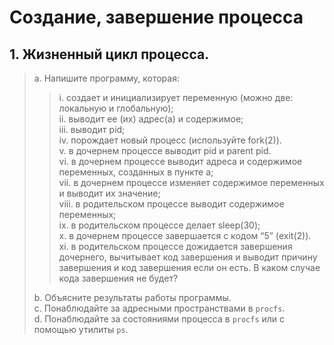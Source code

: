 # Создание, завершение процесса
## 1. Жизненный цикл процесса. ##
> a. Напишите программу, которая:
>> i. создает и инициализирует переменную (можно две: локальную и глобальную);\
>> ii. выводит ее (их) адрес(а) и содержимое;\
>> iii. выводит pid;\
>> iv. порождает новый процесс (используйте fork(2)).\
>> v. в дочернем процессе выводит pid и parent pid.\
>> vi. в дочернем процессе выводит адреса и содержимое переменных, созданных в пункте а;\
>> vii. в дочернем процессе изменяет содержимое переменных и выводит их значение;\
>> viii. в родительском процессе выводит содержимое переменных;\
>> ix. в родительском процессе делает sleep(30);\
>> x. в дочернем процессе завершается с кодом “5” (exit(2)).\
>> xi. в родительском процессе дожидается завершения дочернего,
вычитывает код завершения и выводит причину завершения и код
завершения если он есть. В каком случае кода завершения не
будет?
>
> b. Объясните результаты работы программы.\
> c. Понаблюдайте за адресными пространствами в `procfs`.\
> d. Понаблюдайте за состояниями процесса в `procfs` или с помощью утилиты `ps`.